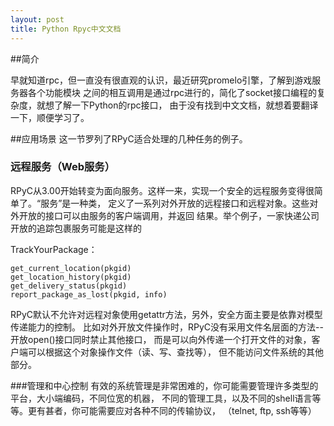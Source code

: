 ```yaml
---
layout: post
title: Python Rpyc中文文档
---
```


##简介

早就知道rpc，但一直没有很直观的认识，最近研究promelo引擎，了解到游戏服务器各个功能模块
之间的相互调用是通过rpc进行的，简化了socket接口编程的复杂度，就想了解一下Python的rpc接口，
由于没有找到中文文档，就想着要翻译一下，顺便学习了。

##应用场景
这一节罗列了RPyC适合处理的几种任务的例子。
### 远程服务（Web服务）
RPyC从3.00开始转变为面向服务。这样一来，实现一个安全的远程服务变得很简单了。“服务”是一种类，
定义了一系列对外开放的远程接口和远程对象。这些对外开放的接口可以由服务的客户端调用，并返回
结果。举个例子，一家快递公司开放的追踪包裹服务可能是这样的

TrackYourPackage：

    get_current_location(pkgid)
    get_location_history(pkgid)
    get_delivery_status(pkgid)
    report_package_as_lost(pkgid, info)

RPyC默认不允许对远程对象使用getattr方法，另外，安全方面主要是依靠对模型传递能力的控制。
比如对外开放文件操作时，RPyC没有采用文件名层面的方法--开放open()接口同时禁止其他接口，
而是可以向外传递一个打开文件的对象，客户端可以根据这个对象操作文件（读、写、查找等），
但不能访问文件系统的其他部分。


###管理和中心控制
有效的系统管理是非常困难的，你可能需要管理许多类型的平台，大小端编码，不同位宽的机器，
不同的管理工具，以及不同的shell语言等等。更有甚者，你可能需要应对各种不同的传输协议，
（telnet, ftp, ssh等等）
